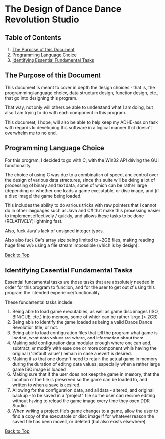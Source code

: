 
# The Design of Dance Dance Revolution Studio
## Table of Contents
1. [The Purpose of this Document](#the-purpose-of-this-document)
2. [Programming Language Choice](#programming-language-choice)
3. [Identifying Essential Fundamental Tasks](#identifying-essential-fundamental-tasks)

## The Purpose of this Document
This document is meant to cover in depth the design choices - that is, the programming language choice, data structure design, function design, etc., that go into designing this program.  

That way, not only will others be able to understand what I am doing, but also I am trying to do with each component in this program.  

This document, I hope, will also be able to help keep my ADHD-ass on task with regards to developing this software in a logical manner that doesn't overwhelm me to no end.

## Programming Language Choice
For this program, I decided to go with C, with the Win32 API driving the GUI functionality.  

The choice of using C was due to a combination of speed, and control over the design of various data structures, since this suite will be doing a lot of processing of binary and text data, some of which can be rather large (depending on whether one loads a game executable, or disc image, and (if a disc image) the game being loaded.  

This includes the ability to do various tricks with raw pointers that I cannot do in other languages such as Java and C# that make this processing easier to implement effectively / quickly, and allows these tasks to be done (RELATIVELY) lightning fast.  

Also, fuck Java's lack of unsigned integer types. 

Also also fuck C#'s array size being limited to ~2GB files, making reading huge files w/o using a file stream impossible (which is by design).

[Back to Top](#table-of-contents)

## Identifying Essential Fundamental Tasks
Essential fundamental tasks are those tasks that are absolutely needed in order for this program to function, and for the user to get out of using this program the intended experience/functionality.

These fundamental tasks include:
1. Being able to load game executables, as well as game disc images (ISO, BIN/CUE, etc.) into memory, some of which can be rather large (> 2GB)
2. Being able to identify the game loaded as being a valid Dance Dance Revolution title, or not.
3. Being able to load configuration files that tell the program what game is loaded, what data values are where, and information about them.
5. Making said configuration data modular enough where one can add, subtract, or modify with ease one or more component while having the original ("default value") remain in case a revert is desired.
6. Making it so that one doesn't need to retain the actual game in memory during the duration of editing data values, especially when a rather large game ISO image is loaded.
7. Making sure that if the user does not keep the game in memory, that the location of the file is preserved so the game can be loaded to, and written to when a save is desired.
8. Allowing for the configuration data, and all data - altered, and original backup - to be saved in a "project" file so the user can resume editing without having to reload the game image every time they open DDR Studio.
9. When writing a project file's game changes to a game, allow the user to find a copy of the executable or disc image if for whatever reason the saved file has been moved, or deleted (but also exists elsewhere). 

[Back to Top](#table-of-contents)

